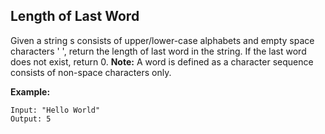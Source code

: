 ## Length of Last Word

Given a string s consists of upper/lower-case alphabets and empty space characters ' ', return the length of last word in the string.
If the last word does not exist, return 0.
**Note:** A word is defined as a character sequence consists of non-space characters only.

**Example:**
```
Input: "Hello World"
Output: 5
```